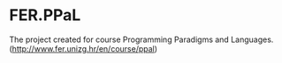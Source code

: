 # FER.PPaL
The project created for course Programming Paradigms and Languages. (http://www.fer.unizg.hr/en/course/ppal)
